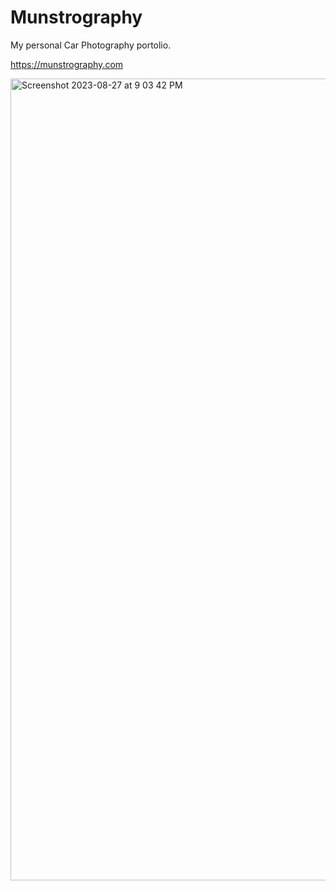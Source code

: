 # Munstrography

My personal Car Photography portolio.

https://munstrography.com

<img width="1283" alt="Screenshot 2023-08-27 at 9 03 42 PM" src="https://github.com/mikemunsie/munstrography/assets/553665/2ead83df-306b-4c11-9ef0-2069159257c6">
